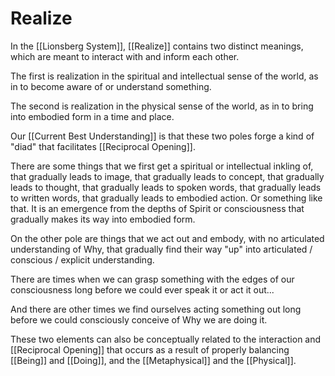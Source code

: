 # Realize

In the [[Lionsberg System]], [[Realize]] contains two distinct meanings, which are meant to interact with and inform each other. 

The first is realization in the spiritual and intellectual sense of the world, as in to become aware of or understand something. 

The second is realization in the physical sense of the world, as in to bring into embodied form in a time and place. 

Our [[Current Best Understanding]] is that these two poles forge a kind of "diad" that facilitates [[Reciprocal Opening]]. 

There are some things that we first get a spiritual or intellectual inkling of, that gradually leads to image, that gradually leads to concept, that gradually leads to thought, that gradually leads to spoken words, that gradually leads to written words, that gradually leads to embodied action. Or something like that. It is an emergence from the depths of Spirit or consciousness that gradually makes its way into embodied form. 

On the other pole are things that we act out and embody, with no articulated understanding of Why, that gradually find their way "up" into articulated / conscious / explicit understanding. 

There are times when we can grasp something with the edges of our consciousness long before we could ever speak it or act it out... 

And there are other times we find ourselves acting something out long before we could consciously conceive of Why we are doing it. 

These two elements can also be conceptually related to the interaction and [[Reciprocal Opening]] that occurs as a result of properly balancing [[Being]] and [[Doing]], and the [[Metaphysical]] and the [[Physical]]. 